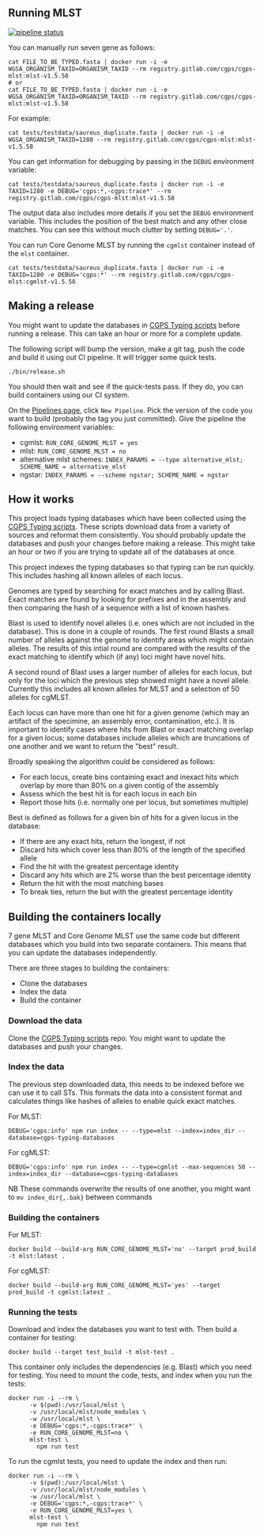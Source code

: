 ## Running MLST

[![pipeline status](https://gitlab.com/cgps/cgps-mlst/badges/master/pipeline.svg)](https://gitlab.com/cgps/cgps-mlst/commits/master)

You can manually run seven gene as follows:

```
cat FILE_TO_BE_TYPED.fasta | docker run -i -e WGSA_ORGANISM_TAXID=ORGANISM_TAXID --rm registry.gitlab.com/cgps/cgps-mlst:mlst-v1.5.58
# or
cat FILE_TO_BE_TYPED.fasta | docker run -i -e WGSA_ORGANISM_TAXID=ORGANISM_TAXID --rm registry.gitlab.com/cgps/cgps-mlst:mlst-v1.5.58
```

For example:

```
cat tests/testdata/saureus_duplicate.fasta | docker run -i -e WGSA_ORGANISM_TAXID=1280 --rm registry.gitlab.com/cgps/cgps-mlst:mlst-v1.5.58
```

You can get information for debugging by passing in the `DEBUG` environment variable:

```
cat tests/testdata/saureus_duplicate.fasta | docker run -i -e TAXID=1280 -e DEBUG='cgps:*,-cgps:trace*' --rm registry.gitlab.com/cgps/cgps-mlst:mlst-v1.5.58
```

The output data also includes more details if you set the `DEBUG` environment variable.  This includes
the position of the best match and any other close matches.  You can see this without much clutter
by setting `DEBUG='.'`.

You can run Core Genome MLST by running the `cgmlst` container instead of the `mlst` container.

```
cat tests/testdata/saureus_duplicate.fasta | docker run -i -e TAXID=1280 -e DEBUG='cgps:*' --rm registry.gitlab.com/cgps/cgps-mlst:cgmlst-v1.5.58
```

## Making a release

You might want to update the databases in [CGPS Typing scripts](https://gitlab.com/cgps/cgps-typing-databases/) before running a release.
This can take an hour or more for a complete update.

The following script will bump the version, make a git tag, push the code and build it using out CI
pipeline.  It will trigger some quick tests.

```
./bin/release.sh
```

You should then wait and see if the quick-tests pass.  If they do, you can build containers
using our CI system.

On the [Pipelines page](https://gitlab.com/cgps/cgps-mlst/pipelines), click `New Pipeline`.
Pick the version of the code you want to build (probably the tag you just committed).
Give the pipeline the following environment variables:

* cgmlst: `RUN_CORE_GENOME_MLST = yes`
* mlst: `RUN_CORE_GENOME_MLST = no`
* alternative mlst schemes: `INDEX_PARAMS = --type alternative_mlst; SCHEME_NAME = alternative_mlst`
* ngstar: `INDEX_PARAMS = --scheme ngstar; SCHEME_NAME = ngstar`

## How it works

This project loads typing databases which have been collected using the [CGPS Typing scripts](https://gitlab.com/cgps/cgps-typing-databases/).  These
scripts download data from a variety of sources and reformat them consistently.  You should probably update the databases and push your changes
before making a release.  This might take an hour or two if you are trying to update all of the databases at once.

This project indexes the typing databases so that typing can be run quickly.  This includes hashing all known alleles of each locus.

Genomes are typed by searching for exact matches and by calling Blast.  Exact matches are found by looking for prefixes and in the assembly and
then comparing the hash of a sequence with a list of known hashes.

Blast is used to identify novel alleles (i.e. ones which are not included in the database).  This is done in a couple of rounds.  The first round Blasts
a small number of alleles against the genome to identify areas which might contain alleles.  The results of this intial round are compared with the
results of the exact matching to identify which (if any) loci might have novel hits.

A second round of Blast uses a larger number of alleles for each locus, but only for the loci which the previous step showed might have a novel allele.
Currently this includes all known alleles for MLST and a selection of 50 alleles for cgMLST.

Each locus can have more than one hit for a given genome (which may an artifact of the specimine, an assembly error, contamination, etc.).  It is important
to identify cases where hits from Blast or exact matching overlap for a given locus; some databases include alleles which are truncations of one another and
we want to return the "best" result.

Broadly speaking the algorithm could be considered as follows:
* For each locus, create bins containing exact and inexact hits which overlap by more than 80% on a given contig of the assembly
* Assess which the best hit is for each locus in each bin
* Report those hits (i.e. normally one per locus, but sometimes multiple)

Best is defined as follows for a given bin of hits for a given locus in the database:
* If there are any exact hits, return the longest, if not
* Discard hits which cover less than 80% of the length of the specified allele
* Find the hit with the greatest percentage identity
* Discard any hits which are 2% worse than the best percentage identity
* Return the hit with the most matching bases
* To break ties, return the but with the greatest percentage identity

## Building the containers locally

7 gene MLST and Core Genome MLST use the same code but different databases
which you build into two separate containers.  This means that you can
update the databases independently.

There are three stages to building the containers:

* Clone the databases
* Index the data
* Build the container

### Download the data

Clone the [CGPS Typing scripts](https://gitlab.com/cgps/cgps-typing-databases/) repo.  You might want to update the databases and push your changes.

### Index the data

The previous step downloaded data, this needs to be indexed before we can
use it to call STs.  This formats the data into a consistent format and
calculates things like hashes of alleles to enable quick exact matches.

For MLST:

```
DEBUG='cgps:info' npm run index -- --type=mlst --index=index_dir --database=cgps-typing-databases
```

For cgMLST:

```
DEBUG='cgps:info' npm run index -- --type=cgmlst --max-sequences 50 --index=index_dir --database=cgps-typing-databases
```

NB These commands overwrite the results of one another, you might want to `mv index_dir{,.bak}` between commands

### Building the containers

For MLST:

```
docker build --build-arg RUN_CORE_GENOME_MLST='no' --target prod_build -t mlst:latest .
```

For cgMLST:

```
docker build --build-arg RUN_CORE_GENOME_MLST='yes' --target prod_build -t cgmlst:latest .
```

### Running the tests

Download and index the databases you want to test with.  Then build a container
for testing:

```
docker build --target test_build -t mlst-test .
```

This container only includes the dependencies (e.g. Blast) which you need for testing.  You need to mount the code, tests, and index when you run the tests:

```
docker run -i --rm \
      -v $(pwd):/usr/local/mlst \
      -v /usr/local/mlst/node_modules \
      -w /usr/local/mlst \
      -e DEBUG='cgps:*,-cgps:trace*' \
      -e RUN_CORE_GENOME_MLST=no \
      mlst-test \
        npm run test
```

To run the cgmlst tests, you need to update the index and then run:
```
docker run -i --rm \
      -v $(pwd):/usr/local/mlst \
      -v /usr/local/mlst/node_modules \
      -w /usr/local/mlst \
      -e DEBUG='cgps:*,-cgps:trace*' \
      -e RUN_CORE_GENOME_MLST=yes \
      mlst-test \
        npm run test
```
